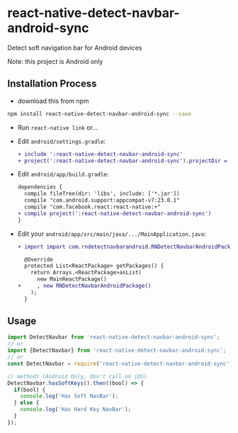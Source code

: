 # react-native-detect-navbar-android-sync
Detect soft navigation bar for Android devices

Note: this project is Android only

## Installation Process

* download this from npm

```bash
npm install react-native-detect-navbar-android-sync --save
```

* Run `react-native link` or...

* Edit `android/settings.gradle`:

  ```diff
  + include ':react-native-detect-navbar-android-sync'
  + project(':react-native-detect-navbar-android-sync').projectDir = new File(rootProject.projectDir, '../node_modules/react-native-detect-navbar-android-sync/android')
  ```

* Edit `android/app/build.gradle`:

  ```diff
  dependencies {
    compile fileTree(dir: 'libs', include: ['*.jar'])
    compile "com.android.support:appcompat-v7:23.0.1"
    compile "com.facebook.react:react-native:+"
  + compile project(':react-native-detect-navbar-android-sync')
  }
  ```

* Edit your `android/app/src/main/java/.../MainApplication.java`:

  ```diff
  + import import com.rndetectnavbarandroid.RNDetectNavbarAndroidPackage;
  ```

  ```diff
    @Override
    protected List<ReactPackage> getPackages() {
      return Arrays.<ReactPackage>asList(
        new MainReactPackage()
  +     , new RNDetectNavbarAndroidPackage()
      );
    }
  ```

## Usage

```js
import DetectNavbar from 'react-native-detect-navbar-android-sync';
// or
import {DetectNavbar} from 'react-native-detect-navbar-android-sync';
// or
const DetectNavbar = require('react-native-detect-navbar-android-sync');

// methods (Android Only, don't call on iOS)
DetectNavbar.hasSoftKeys().then((bool) => {
  if(bool) {
    console.log('Has Soft NavBar');
  } else {
    console.log('Has Hard Key NavBar');
  }
});
```
